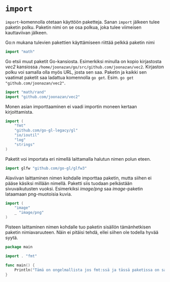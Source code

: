 # `import`

`import`-komennolla otetaan käyttöön paketteja. Sanan `import` jälkeen tulee paketin polku. Paketin nimi on se osa polkua, joka tulee viimeisen kauttaviivan jälkeen.

Go:n mukana tulevien pakettien käyttämiseen riittää pelkkä paketin nimi
```Go
import "math"
```
Go etsii muut paketit Go-kansiosta. Esimerkiksi minulla on kopio kirjastosta _vec2_ kansiossa `/home/joonazan/go/src/github.com/joonazan/vec2`. Kirjaston polku voi samalla olla myös URL, josta sen saa. Paketin ja kaikki sen vaatimat paketit saa ladattua komennolla `go get`. Esim. `go get "github.com/joonazan/vec2"`.
```Go
import "math/rand"
import "github.com/joonazan/vec2"
```
Monen asian importtaaminen ei vaadi importin moneen kertaan kirjoittamista.
```Go
import (
	"fmt"
	"github.com/go-gl-legacy/gl"
	"io/ioutil"
	"log"
	"strings"
)
```
Paketit voi importata eri nimellä laittamalla halutun nimen polun eteen.
```Go
import glfw "github.com/go-gl/glfw3"
```
Alaviivan laittaminen nimen kohdalle importtaa paketin, mutta siihen ei pääse käsiksi millään nimellä. Paketti siis tuodaan pelkästään sivuvaikutusten vuoksi. Esimerkiksi _image/png_ saa _image_-paketin lataamaan png-muotoisia kuvia.
```Go
import (
	"image"
	_ "image/png"
)
```
Pisteen laittaminen nimen kohdalle tuo paketin sisällön tämänhetkisen paketin nimiavaruuteen. Näin ei pitäisi tehdä, ellei siihen ole todella hyvää syytä.
```Go
package main

import . "fmt"

func main() {
	Println("Tämä on ongelmallista jos fmt:ssä ja tässä paketissa on samannimisiä asioita.")
}
```
